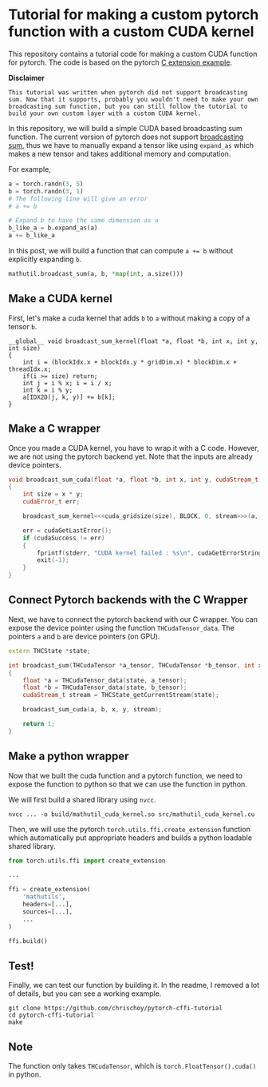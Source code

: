 # Tutorial for making a custom pytorch function with a custom CUDA kernel

This repository contains a tutorial code for making a custom CUDA function for
pytorch. The code is based on the pytorch [C extension
example](https://github.com/pytorch/extension-ffi).

**Disclaimer**

`This tutorial was written when pytorch did not support broadcasting sum. Now that it supports, probably you wouldn't need to make your own broadcasting sum function, but you can still follow the tutorial to build your own custom layer with a custom CUDA kernel.`

In this repository, we will build a simple CUDA based broadcasting sum
function.  The current version of pytorch does not support [broadcasting
sum](https://docs.scipy.org/doc/numpy/user/basics.broadcasting.html), thus we
have to manually expand a tensor like using `expand_as` which makes a new
tensor and takes additional memory and computation.

For example,

```python
a = torch.randn(3, 5)
b = torch.randn(3, 1)
# The following line will give an error
# a += b

# Expand b to have the same dimension as a
b_like_a = b.expand_as(a)
a += b_like_a
```

In this post, we will build a function that can compute `a += b` without
explicitly expanding `b`.

```python
mathutil.broadcast_sum(a, b, *map(int, a.size()))
```

## Make a CUDA kernel

First, let's make a cuda kernel that adds `b` to `a` without making a copy of a tensor `b`.

```cuda
__global__ void broadcast_sum_kernel(float *a, float *b, int x, int y, int size)
{
    int i = (blockIdx.x + blockIdx.y * gridDim.x) * blockDim.x + threadIdx.x;
    if(i >= size) return;
    int j = i % x; i = i / x;
    int k = i % y;
    a[IDX2D(j, k, y)] += b[k];
}
```

## Make a C wrapper

Once you made a CUDA kernel, you have to wrap it with a C code. However, we are not using the pytorch backend yet. Note that the inputs are already device pointers.


```c++
void broadcast_sum_cuda(float *a, float *b, int x, int y, cudaStream_t stream)
{
    int size = x * y;
    cudaError_t err;

    broadcast_sum_kernel<<<cuda_gridsize(size), BLOCK, 0, stream>>>(a, b, x, y, size);

    err = cudaGetLastError();
    if (cudaSuccess != err)
    {
        fprintf(stderr, "CUDA kernel failed : %s\n", cudaGetErrorString(err));
        exit(-1);
    }
}
```

## Connect Pytorch backends with the C Wrapper

Next, we have to connect the pytorch backend with our C wrapper. You can expose the device pointer using the function `THCudaTensor_data`. The pointers `a` and `b` are device pointers (on GPU).


```c++
extern THCState *state;

int broadcast_sum(THCudaTensor *a_tensor, THCudaTensor *b_tensor, int x, int y)
{
    float *a = THCudaTensor_data(state, a_tensor);
    float *b = THCudaTensor_data(state, b_tensor);
    cudaStream_t stream = THCState_getCurrentStream(state);

    broadcast_sum_cuda(a, b, x, y, stream);

    return 1;
}
```

## Make a python wrapper

Now that we built the cuda function and a pytorch function, we need to expose the function to python so that we can use the function in python.

We will first build a shared library using `nvcc`.

```shell
nvcc ... -o build/mathutil_cuda_kernel.so src/mathutil_cuda_kernel.cu
```

Then, we will use the pytorch `torch.utils.ffi.create_extension` function which automatically put appropriate headers and builds a python loadable shared library.

```python
from torch.utils.ffi import create_extension

...

ffi = create_extension(
    'mathutils',
    headers=[...],
    sources=[...],
    ...
)

ffi.build()
```


## Test!

Finally, we can test our function by building it.
In the readme, I removed a lot of details, but you can see a working example.

```shell
git clone https://github.com/chrischoy/pytorch-cffi-tutorial
cd pytorch-cffi-tutorial
make
```

## Note

The function only takes `THCudaTensor`, which is `torch.FloatTensor().cuda()` in python.
